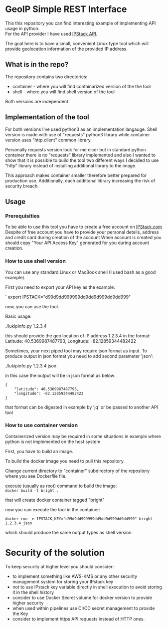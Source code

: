 


# GeoIP Simple REST Interface

This this repository you can find interesting example of implementing API usage in python.    
For the API provider I have used [IPStack API](http://api.ipstack.com).    

The goal here is to have a small, convenient Linux type tool which will provide geolocation information of the provided IP address.


## What is in the repo?

The repository contains two directories:   
- container - where you will find containarized version of the the tool
- shell     - where you will find shell version of the tool


Both versions are independent


## Implementation of the tool
For both versions I've used python3 as an implementation langauge.
Shell version is made with use of "requests" python3 library while container version uses "http.client" common library.

Personally requests version look for me nicer but in standard python container there is no "requests" library implemented and also I wanted to show that it is possible to build the tool two different ways I decided to use "http" library instead of installing additional library to the image.    

This approach makes container smaller therefore better prepared for production use.
Additionally, each additional library increasing the risk of security breach.





## Usage

### Prerequisities

To be able to use this tool you have to create a free account on [IPStack.com](https://ipstack.com)    
Despite of free account you have to provide your personal details, address and credit card during creation of the account
When account is created you should copy "Your API Access Key" generated for you during account creation.




### How to use shell version

You can use any standard Linux or MacBook shell (I used bash as a good example).    

First you need to export your API key as the example:    

`   export IPSTACK="d99d9dd999999dd9dd9d999dd9dd999"

now, you can use the tool.

Basic usage:

./lukipinfo.py 1.2.3.4

this should provide the geo location of IP address 1.2.3.4 in the format:    
  Latitude: 40.5369987487793, Longitude: -82.12859344482422


Sometimes, your next piped tool may require json format as input.
To produce output in json format you need to add second parameter 'json':

./lukipinfo.py 1.2.3.4 json

in this case the output will be in json format as below:

```
{
    "latitude": 40.5369987487793,
    "longitude": -82.12859344482422
}

```
that format can be digested in example by 'jq' or be passed to another API tool




### How to use container version

Containerized version may be required in some situations in example where python is not implemented on the host system

First, you have to build an image.    

To build the docker image you need to pull this repository.    

Change current directory to "container" subdirectory of the repository   
where you see Dockerfile file.

execute (usually as root) command to build the image:    
   ```docker build -t bright . ```

that will create docker container tagged "bright"

now you can execute the tool in the container:   

```docker run -e IPSTACK_KEY="d99d9dd999999dd9dd9d999dd9dd999" bright 1.2.3.4 json```




which should produce the same output types as shell version.



# Security of the solution

To keep security at higher level you should consider:
- to implement something like AWS-KMS or any other security management system for storing your IPstack key
- not to use IPstack key variable directly in shell execution to avoid storing it in the shell history
- consider to use Docker Secret volume for docker version to provide higher security
- when used within pipelines use CI/CD secret management to provide the Key
- consider to implement https API requests instead of HTTP ones.





